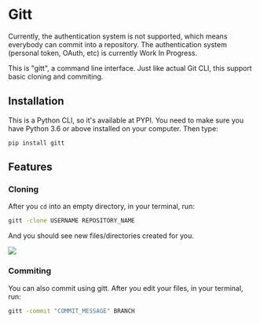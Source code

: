 # Gitt
Currently, the authentication system is not supported, which means everybody can commit into a repository. The authentication system (personal token, OAuth, etc) is currently Work In Progress.

This is "gitt", a command line interface. Just like actual Git CLI, this support basic cloning and commiting.

## Installation
This is a Python CLI, so it's available at PYPI. You need to make sure you have Python 3.6 or above installed on your computer. Then type:

```
pip install gitt
```

## Features
### Cloning
After you `cd` into an empty directory, in your terminal, run:
```bash
gitt -clone USERNAME REPOSITORY_NAME
```
And you should see new files/directories created for you.

![](https://res.cloudinary.com/boyuan12/image/upload/v1601613961/Screen_Recording_2020-10-01_at_9.44.41_PM_pgfdxk.gif)

### Commiting
You can also commit using gitt. After you edit your files, in your terminal, run:
```bash
gitt -commit "COMMIT_MESSAGE" BRANCH
```